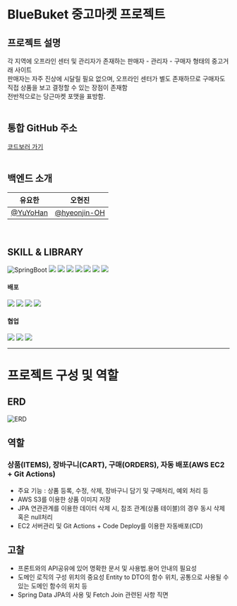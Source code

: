 # BlueBuket 중고마켓 프로젝트

## 프로젝트 설명

각 지역에 오프라인 센터 및 관리자가 존재하는 판매자 - 관리자 - 구매자 형태의 중고거래 사이트<br/>
판매자는 자주 진상에 시달릴 필요 없으며, 오프라인 센터가 별도 존재하므로 구매자도 직접 상품을 보고 결정할 수 있는 장점이 존재함<br/>
전반적으로는 당근마켓 포맷을 표방함.
<br/><br/>
## 통합 GitHub 주소
[코드보러 가기](https://github.com/orgs/BlueBucket-project/repositories)
<br/><br/>

## 백엔드 소개

  |          유요한         |       오현진                                                                                                                          
|:---------------------------------------------------------: | :-------------------------------------------------------------------------------------------------------------------: |
|  [@YuYoHan](https://github.com/YuYoHan)  | [@hyeonjin-OH](https://github.com/hyeonjin-OH)  |

<br/>

## SKILL & LIBRARY
![SpringBoot](https://img.shields.io/badge/SpringBoot-6DB33F?style=flat-square&logo=SpringBoot&logoColor=black) 
<img src="https://img.shields.io/badge/JPA-brown?style=flat-square&logo=JPA&logoColor=white"> 
<img src="https://img.shields.io/badge/springsecurity-6DB33F?style=flat-square&logo=springsecurity&logoColor=white"> 
<img src="https://img.shields.io/badge/springOAuth2-black?style=flat-square&logo=springOAuth2&logoColor=white"> 
<img src="https://img.shields.io/badge/JWT-purple?style=flat-square&logo=JWT&logoColor=white"> 
<img src="https://img.shields.io/badge/mysql-4479A1?style=flat-square&logo=mysql&logoColor=white"> 
<img src="https://img.shields.io/badge/Gradle-02303A?style=flat-square&logo=Gradle&logoColor=white">
<img src="https://img.shields.io/badge/Swagger-85EA2D?style=flat-square&logo=Swagger&logoColor=white"> 
<br/>

#### 배포
<img src="https://img.shields.io/badge/AWS-232F3E?style=flat-square&logo=AWS&logoColor=white"> <img src="https://img.shields.io/badge/EC2-FF9900?style=flat-square&logo=EC2&logoColor=white"> 
<img src="https://img.shields.io/badge/RDS-527FFF?style=flat-square&logo=RDS&logoColor=white"> 
<img src="https://img.shields.io/badge/github Actions-2088FF?style=flat-square&logo=githubactions&logoColor=white">
<br/>

#### 협업
<img src="https://img.shields.io/badge/github-181717?style=flat-square&logo=github&logoColor=white"> <img src="https://img.shields.io/badge/git-F05032?style=flat-square&logo=git&logoColor=white">
<img src="https://img.shields.io/badge/notion-000000?style=flat-square&logo=notion&logoColor=white">

---
# 프로젝트 구성 및 역할

## ERD
![ERD](https://postfiles.pstatic.net/MjAyMzEyMDhfMzkg/MDAxNzAyMDIyNjYyOTIz.wSB5UhZmPnCksOrNrNkh9_dQ5oyRMtTyovJA2YmM2asg.fJOB84jSHW_9qcGSuerN0bmqWOWMGPeLwhqFpfUB4aMg.PNG.bisung62/image.png?type=w773)

## 역할
### 상품(ITEMS), 장바구니(CART), 구매(ORDERS), 자동 배포(AWS EC2 + Git Actions)
- 주요 기능 : 상품 등록, 수정, 삭제, 장바구니 담기 및 구매처리, 예외 처리 등
- AWS S3를 이용한 상품 이미지 저장
- JPA 연관관계를 이용한 데이터 삭제 시, 참조 관계(상품 테이블)의 경우 동시 삭제 혹은 null처리
- EC2 서버관리 및 Git Actions + Code Deploy를 이용한 자동배포(CD)

## 고찰
- 프론트와의 API공유에 있어 명확한 문서 및 사용법.용어 안내의 필요성
- 도메인 로직의 구성 위치의 중요성
  Entity to DTO의 함수 위치, 공통으로 사용될 수 있는 도메인 함수의 위치 등
- Spring Data JPA의 사용 및 Fetch Join 관련된 사항 직면
